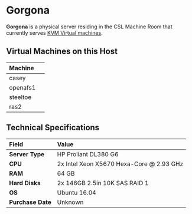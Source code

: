 # Gorgona

**Gorgona** is a physical server residing in the CSL Machine Room that currently serves [KVM Virtual machines]().

## Virtual Machines on this Host

| Machine |  |
| :--- | :--- |
| casey |  |
| openafs1 |  |
| steeltoe |  |
| ras2 |  |

## Technical Specifications

| **Field** | Value |
| :--- | :--- |
| **Server Type** | HP Proliant DL380 G6 |
| **CPU** | 2x Intel Xeon X5670 Hexa-Core @ 2.93 GHz |
| **RAM** | 64 GB |
| **Hard Disks** | 2x 146GB 2.5in 10K SAS RAID 1 |
| **OS** | Ubuntu 16.04 |
| **Purchase Date** | Unknown |

